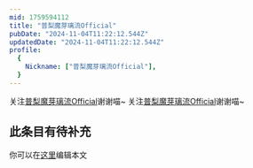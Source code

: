 ```yaml
---
mid: 1759594112
title: "普梨魔芽璃流Official"
pubDate: "2024-11-04T11:22:12.544Z"
updatedDate: "2024-11-04T11:22:12.544Z"
profile:
  {
    Nickname: ["普梨魔芽璃流Official"],
  }
---
```


关注[普梨魔芽璃流Official](https://space.bilibili.com/1759594112)谢谢喵~ 关注[普梨魔芽璃流Official](https://space.bilibili.com/1759594112)谢谢喵~

## 此条目有待补充
你可以在[这里](https://github.com/Yuhanawa/VTuber.ICU/edit/master/src/content/v/普梨魔芽璃流Official/index.md)编辑本文
